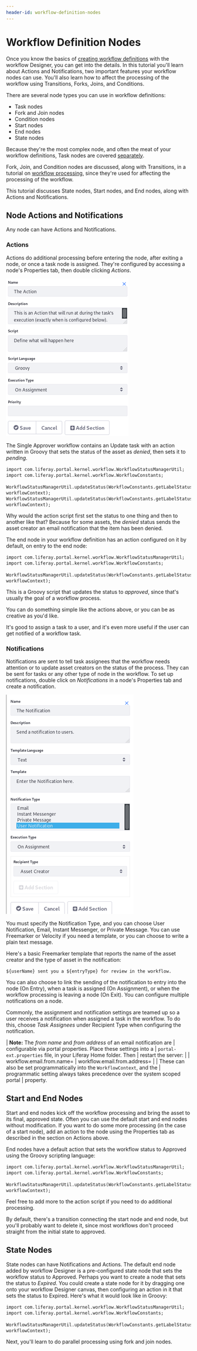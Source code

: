 ```yaml
---
header-id: workflow-definition-nodes
---
```


# Workflow Definition Nodes

Once you know the basics of [creating workflow definitions](/docs/7-1/user/-/knowledge_base/u/managing-workflows-with-workflow-designer)
with the workflow Designer, you can get into the details. In this tutorial
you'll learn about Actions and Notifications, two important features your
workflow nodes can use. You'll also learn how to affect the processing of the
workflow using Transitions, Forks, Joins, and Conditions.

There are several node types you can use in workflow definitions:

- Task nodes
- Fork and Join nodes
- Condition nodes
- Start nodes
- End nodes
- State nodes

Because they're the most complex node, and often the meat of your workflow
definitions, Task nodes are covered [separately](/docs/7-1/user/-/knowledge_base/u/creating-tasks-in-workflow-designer).

Fork, Join, and Condition nodes are discussed, along with Transitions, in a
tutorial on [workflow processing](/docs/7-1/user/-/knowledge_base/u/affecting-the-processing-of-workflow-definitions),
since they're used for affecting the processing of the workflow.

This tutorial discusses State nodes, Start nodes, and End nodes, along with
Actions and Notifications.

## Node Actions and Notifications

Any node can have Actions and Notifications.

### Actions

Actions do additional processing before entering the node, after exiting
a node, or once a task node is assigned. They're configured by accessing
a node's Properties tab, then double clicking *Actions*.

![Figure 1: You can add an Action to a Task node.](../../../images-dxp/workflow-designer-action.png)

The Single Approver workflow contains an Update task with an action written in
Groovy that sets the status of the asset as *denied*, then sets it to *pending*. 

    import com.liferay.portal.kernel.workflow.WorkflowStatusManagerUtil;
    import com.liferay.portal.kernel.workflow.WorkflowConstants;

    WorkflowStatusManagerUtil.updateStatus(WorkflowConstants.getLabelStatus("denied"), workflowContext);
    WorkflowStatusManagerUtil.updateStatus(WorkflowConstants.getLabelStatus("pending"), workflowContext);

Why would the action script first set the status to one thing and then to
another like that? Because for some assets, the *denied* status sends the asset
creator an email notification that the item has been denied.

The end node in your workflow definition has an action configured on it by
default, on entry to the end node:

    import com.liferay.portal.kernel.workflow.WorkflowStatusManagerUtil;
    import com.liferay.portal.kernel.workflow.WorkflowConstants;

    WorkflowStatusManagerUtil.updateStatus(WorkflowConstants.getLabelStatus("approved"), workflowContext);

This is a Groovy script that updates the status to *approved*, since that's
usually the goal of a workflow process.

You can do something simple like the actions above, or you can be as creative as
you'd like.

<!-- Let's add an example of something creative. -Rich -->

It's good to assign a task to a user, and it's even more useful if the user can
get notified of a workflow task.

### Notifications

Notifications are sent to tell task assignees that the workflow needs attention
or to update asset creators on the status of the process. They can be sent for
tasks or any other type of node in the workflow. To set up notifications,
double click on *Notifications* in a node's Properties tab and create
a notification.

![Figure 2: You can send a Notification from a Task node.](../../../images-dxp/workflow-designer-notification.png)

You must specify the Notification Type, and you can choose User
Notification, Email, Instant Messenger, or Private Message. You can use
Freemarker or Velocity if you need a template, or you can choose to write a
plain text message.

Here's a basic Freemarker template that reports the name of the asset creator and
the type of asset in the notification:

    ${userName} sent you a ${entryType} for review in the workflow.

You can also choose to link the sending of the notification to entry into the
node (On Entry), when a task is assigned (On Assignment), or when the workflow
processing is leaving a node (On Exit). You can configure multiple notifications
on a node.

Commonly, the assignment and notification settings are teamed up so a user
receives a notification when assigned a task in the workflow. To do this,
choose *Task Assignees* under Recipient Type when configuring the notification.

| **Note:** The _from name_ and _from address_ of an email notification are
| configurable via portal properties. Place these settings into a
| `portal-ext.properties` file, in your Liferay Home folder. Then
| restart the server:
| 
|     workflow.email.from.name=
|     workflow.email.from.address=
| 
| These can also be set programmatically into the `WorkflowContext`, and the
| programmatic setting always takes precedence over the system scoped portal
| property.

## Start and End Nodes

Start and end nodes kick off the workflow processing and bring the asset to its
final, approved state. Often you can use the default start and end nodes without
modification. If you want to do some more processing (in the case of a start
node), add an action to the node using the Properties tab as described in the
section on Actions above.

End nodes have a default action that sets the workflow status to Approved using
the Groovy scripting language:

    import com.liferay.portal.kernel.workflow.WorkflowStatusManagerUtil;
    import com.liferay.portal.kernel.workflow.WorkflowConstants;

    WorkflowStatusManagerUtil.updateStatus(WorkflowConstants.getLabelStatus("approved"), workflowContext);

Feel free to add more to the action script if you need to do additional
processing.

By default, there's a transition connecting the start node and end node, but
you'll probably want to delete it, since most workflows don't proceed straight
from the initial state to approved.

## State Nodes

State nodes can have Notifications and Actions. The default end node added by
workflow Designer is a pre-configured state node that sets the workflow status to
Approved. Perhaps you want to create a node that sets the status to *Expired*.
You could create a state node for it by dragging one onto your workflow Designer
canvas, then configuring an action in it that sets the status to Expired. Here's
what it would look like in Groovy:

    import com.liferay.portal.kernel.workflow.WorkflowStatusManagerUtil;
    import com.liferay.portal.kernel.workflow.WorkflowConstants;

    WorkflowStatusManagerUtil.updateStatus(WorkflowConstants.getLabelStatus("expired"), workflowContext);

Next, you'll learn to do parallel processing using fork and join nodes.

<!-- ## Related Topics [](id=related-topics)

[Workflow Forms](discover/portal/-/knowledge_base/7-1/workflow-forms)

[Using Workflow](discover/portal/-/knowledge_base/7-1/enabling-workflow)

[Liferay's Workflow Framework](/docs/7-1/tutorials/-/knowledge_base/t/liferays-workflow-framework)

[Creating Simple Applications](discover/portal/-/knowledge_base/7-1/creating-simple-applications) -->
